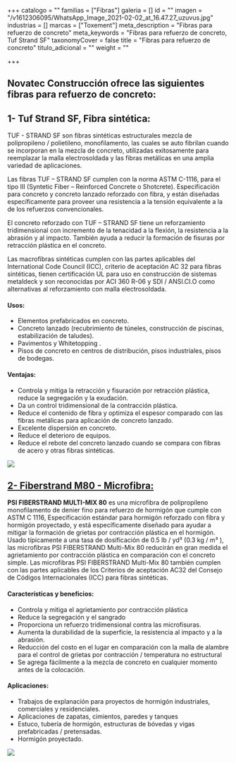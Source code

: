 +++
catalogo = ""
familias = ["Fibras"]
galeria = []
id = ""
imagen = "/v1612306095/WhatsApp_Image_2021-02-02_at_16.47.27_uzuvus.jpg"
industrias = []
marcas = ["Toxement"]
meta_description = "Fibras para refuerzo de concreto"
meta_keywords = "Fibras para refuerzo de concreto, Tuf Strand SF"
taxonomyCover = false
title = "Fibras para refuerzo de concreto"
titulo_adicional = ""
weight = ""

+++
## Novatec Construcción ofrece las siguientes fibras para refuerzo de concreto:

## **1- Tuf Strand SF, Fibra sintética:**

TUF - STRAND SF son fibras sintéticas estructurales mezcla de polipropileno / polietileno, monofilamento, las cuales se auto fibrilan cuando se incorporan en la mezcla de concreto, utilizadas exitosamente para reemplazar la malla electrosoldada y las fibras metálicas en una amplia variedad de aplicaciones.

Las fibras TUF – STRAND SF cumplen con la norma ASTM C-1116, para el tipo III (Syntetic Fiber – Reinforced Concrete o Shotcrete). Especificación para concreto y concreto lanzado reforzado con fibra, y están diseñadas específicamente para proveer una resistencia a la tensión equivalente a la de los refuerzos convencionales.

El concreto reforzado con TUF – STRAND SF tiene un reforzamiento tridimensional con incremento de la tenacidad a la flexión, la resistencia a la abrasión y al impacto. También ayuda a reducir la formación de fisuras por retracción plástica en el concreto.

Las macrofibras sintéticas cumplen con las partes aplicables del International Code Council (ICC), criterio de aceptación AC 32 para fibras sintéticas, tienen certificación UL para uso en construcción de sistemas metaldeck y son reconocidas por ACI 360 R-06 y SDI / ANSI.CI.O como alternativas al reforzamiento con malla electrosoldada.

#### **Usos:**

* Elementos prefabricados en concreto.
* Concreto lanzado (recubrimiento de túneles, construcción de piscinas, estabilización de taludes).
* Pavimentos y Whitetopping .
* Pisos de concreto en centros de distribución, pisos industriales, pisos de bodegas.

#### **Ventajas:**

* Controla y mitiga la retracción y fisuración por retracción plástica, reduce la segregación y la exudación.
* Da un control tridimensional de la contracción plástica.
* Reduce el contenido de fibra y optimiza el espesor comparado con las fibras metálicas para aplicación de concreto lanzado.
* Excelente dispersión en concreto.
* Reduce el deterioro de equipos.
* Reduce el rebote del concreto lanzado cuando se compara con fibras de acero y otras fibras sintéticas.

![](https://res.cloudinary.com/drnun7bay/image/upload/v1611341304/WhatsApp_Image_2021-01-22_at_12.48.00_e0e3ew.jpg)

## [**2- Fiberstrand M80 - Microfibra:**](https://www.euclidchemical.com/products/concrete-fibers/synthetic-microfibers/psi-fiberstrand-multi-mix-80/)

**PSI FIBERSTRAND MULTI-MIX 80** es una microfibra de polipropileno monofilamento de denier fino para refuerzo de hormigón que cumple con ASTM C 1116, Especificación estándar para hormigón reforzado con fibra y hormigón proyectado, y está específicamente diseñado para ayudar a mitigar la formación de grietas por contracción plástica en el hormigón. Usado típicamente a una tasa de dosificación de 0.5 lb / yd³ (0.3 kg / m³ ), las microfibras PSI FIBERSTRAND Multi-Mix 80 reducirán en gran medida el agrietamiento por contracción plástica en comparación con el concreto simple. Las microfibras PSI FIBERSTRAND Multi-Mix 80 también cumplen con las partes aplicables de los Criterios de aceptación AC32 del Consejo de Códigos Internacionales (ICC) para fibras sintéticas.

#### **Características y beneficios:**

* Controla y mitiga el agrietamiento por contracción plástica
* Reduce la segregación y el sangrado
* Proporciona un refuerzo tridimensional contra las microfisuras.
* Aumenta la durabilidad de la superficie, la resistencia al impacto y a la abrasión.
* Reducción del costo en el lugar en comparación con la malla de alambre para el control de grietas por contracción / temperatura no estructural
* Se agrega fácilmente a la mezcla de concreto en cualquier momento antes de la colocación.

#### **Aplicaciones:**

* Trabajos de explanación para proyectos de hormigón industriales, comerciales y residenciales.
* Aplicaciones de zapatas, cimientos, paredes y tanques
* Estuco, tubería de hormigón, estructuras de bóvedas y vigas prefabricadas / pretensadas.
* Hormigón proyectado.

![](https://res.cloudinary.com/drnun7bay/image/upload/v1611341864/WhatsApp_Image_2021-01-22_at_12.57.22_pwyhsa.jpg)